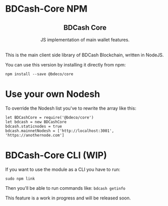 # BDCash-Core NPM

<h2 style="text-align: center;"><a id="user-content-bdcash-identity-framework" class="anchor" href="https://github.com/BDCashProtocol/bdcash-identity-framework/new/master?readme=1#bdcash-identity-framework" aria-hidden="true"></a><strong>BDCash Core</strong></h2>
<p style="text-align: center;">JS implementation of main wallet features.</p>

<br>This is the main client side library of BDCash Blockchain, written in NodeJS.

You can use this version by installing it directly from npm:

```npm install --save @bdeco/core```

# Use your own Nodesh

To override the Nodesh list you've to rewrite the array like this:

```
let BDCashCore = require('@bdeco/core')
let bdcash = new BDCashCore
bdcash.staticnodes = true
bdcash.mainnetNodesh = ['http://localhost:3001', 'https://anothernode.com']
```

# BDCash-Core CLI (WIP)

If you want to use the module as a CLI you have to run:

```sudo npm link```

Then you'll be able to run commands like:
```bdcash getinfo```

This feature is a work in progress and will be released soon.
